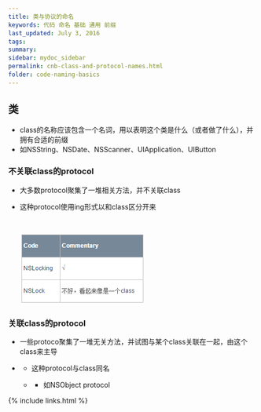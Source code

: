 ```yaml
---
title: 类与协议的命名
keywords: 代码 命名 基础 通用 前缀
last_updated: July 3, 2016
tags:
summary:
sidebar: mydoc_sidebar
permalink: cnb-class-and-protocol-names.html
folder: code-naming-basics
---
```



## 类

* class的名称应该包含一个名词，用以表明这个类是什么（或者做了什么），并拥有合适的前缀
* 如NSString、NSDate、NSScanner、UIApplication、UIButton

### 不关联class的protocol

* 大多数protocol聚集了一堆相关方法，并不关联class

* 这种protocol使用ing形式以和class区分开来

  ​

  ![1441510247983445](assets/1441510247983445.png)

### 关联class的protocol

* 一些protoco聚集了一堆无关方法，并试图与某个class关联在一起，由这个class来主导

* * 这种protocol与class同名

  * * 如NSObject protocol



{% include links.html %}
